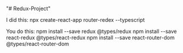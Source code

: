 "# Redux-Project" 

I did this: npx create-react-app router-redex --typescript

You do this: 
    npm install --save redux @types/redux
    npm install --save react-redux @types/react-redux
    npm install --save react-router-dom @types/react-router-dom 
